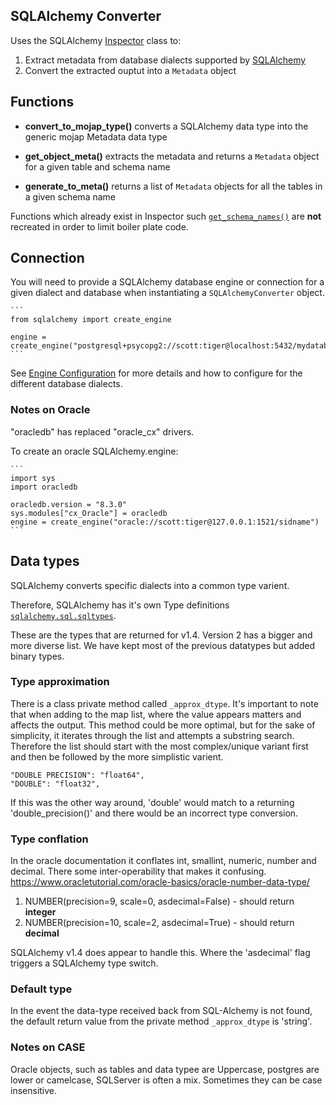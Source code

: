 ## SQLAlchemy Converter 

Uses the SQLAlchemy [Inspector](https://docs.sqlalchemy.org/en/20/core/reflection.html#fine-grained-reflection-with-inspector) class to:

1. Extract metadata from database dialects supported by [SQLAlchemy](https://docs.sqlalchemy.org/en/20/dialects/index.html#dialects)
2. Convert the extracted ouptut into a `Metadata` object

## Functions

- **convert_to_mojap_type()** converts a SQLAlchemy data type into the generic mojap Metadata data type 

- **get_object_meta()** extracts the metadata and returns a `Metadata` object for a given table and schema name

- **generate_to_meta()** returns a list of `Metadata` objects for all the tables in a given schema name

Functions which already exist in Inspector such [`get_schema_names()`](https://docs.sqlalchemy.org/en/20/core/reflection.html#sqlalchemy.engine.reflection.Inspector.get_schema_names) are **not** recreated in order to limit boiler plate code.

## Connection

You will need to provide a SQLAlchemy database engine or connection for a given dialect and database when instantiating a `SQLAlchemyConverter` object.

    ```
    from sqlalchemy import create_engine

    engine = create_engine("postgresql+psycopg2://scott:tiger@localhost:5432/mydatabase")
    ```

See [Engine Configuration](https://docs.sqlalchemy.org/en/20/core/engines.html) for more details and how to configure for the different database dialects.

### Notes on Oracle

"oracledb" has replaced "oracle_cx" drivers.

To create an oracle SQLAlchemy.engine:

    ```
    import sys
    import oracledb

    oracledb.version = "8.3.0"
    sys.modules["cx_Oracle"] = oracledb
    engine = create_engine("oracle://scott:tiger@127.0.0.1:1521/sidname")
    ```

## Data types

SQLAlchemy converts specific dialects into a common type varient. 

Therefore, SQLAlchemy has it's own Type definitions [`sqlalchemy.sql.sqltypes`](https://docs.sqlalchemy.org/en/14/core/type_basics.html#generic-camelcase-types).
    
These are the types that are returned for v1.4. Version 2 has a bigger and more diverse list.
We have kept most of the previous datatypes but added binary types.

### Type approximation
There is a class private method called `_approx_dtype`. It's important to note that when adding to the map list, where the value appears matters and affects the output. This method could be more optimal, but for the sake of simplicity, it iterates through the list and attempts a substring search. Therefore the list should start with the most complex/unique variant first and then be followed by the more simplistic varient. 

    "DOUBLE PRECISION": "float64",
    "DOUBLE": "float32",
If this was the other way around, 'double' would match to a returning 'double_precision()' and there would be an incorrect type conversion. 

### Type conflation
In the oracle documentation it conflates int, smallint, numeric, number and decimal. There some inter-operability that makes it confusing. https://www.oracletutorial.com/oracle-basics/oracle-number-data-type/

1. NUMBER(precision=9, scale=0, asdecimal=False) - should return **integer**
2. NUMBER(precision=10, scale=2, asdecimal=True) - should return **decimal**

SQLAlchemy v1.4 does appear to handle this. Where the 'asdecimal' flag triggers a SQLAlchemy type switch.

### Default type
In the event the data-type received back from SQL-Alchemy is not found, the default return value from the private method `_approx_dtype` is 'string'.

### Notes on CASE 
Oracle objects, such as tables and data typee are Uppercase, postgres are lower or camelcase, SQLServer is often a mix. Sometimes they can be case insensitive.
